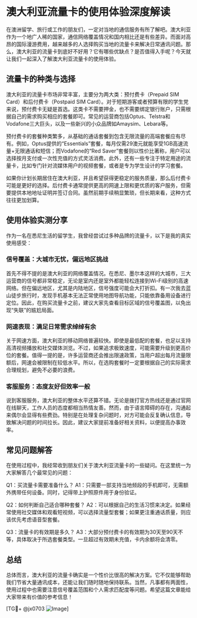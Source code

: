 # 澳大利亚流量卡的使用体验深度解读

在澳洲留学、旅行或工作的朋友们，一定对当地的通信服务有所了解吧。澳大利亚作为一个地广人稀的国家，通信网络覆盖情况和国内相比还是有些差异。而面对高昂的国际漫游费用，越来越多的人选择购买当地的流量卡来解决日常通讯问题。那么，澳大利亚的流量卡到底好不好用？它有哪些优缺点？是否值得入手呢？今天就让我们一起深入了解澳大利亚流量卡的使用体验。

## 流量卡的种类与选择

澳大利亚的流量卡市场非常丰富，主要分为两大类：预付费卡（Prepaid SIM Card）和后付费卡（Postpaid SIM Card）。对于短期游客或者预算有限的学生党来说，预付费卡无疑是首选。这类卡不需要押金，也不需要绑定银行账户，只需根据自己的需求购买相应的套餐即可。常见的运营商包括Optus、Telstra和Vodafone三大巨头，以及一些新兴的小众品牌如Amaysim、Lebara等。

预付费卡的套餐种类繁多，从基础的通话套餐到包含无限流量的高端套餐应有尽有。例如，Optus提供的“Essentials”套餐，每月仅需29澳元就能享受1GB高速流量+无限通话和短信；而Vodafone的“Red Saver”套餐则以性价比著称，用户可以选择按月支付或一次性充值的方式灵活消费。此外，还有一些专注于特定用途的流量卡，比如专门针对流媒体用户的视频套餐，或者是专为学生设计的学习套餐。

如果你计划长期居住在澳大利亚，并且希望获得更稳定的服务质量，那么后付费卡可能是更好的选择。后付费卡通常提供更高的网速上限和更优质的客户服务，但需要提供本地地址证明并签订合同。虽然前期手续稍显繁琐，但长期来看，这种方式往往更加划算。

## 使用体验实测分享

作为一名在悉尼生活的留学生，我曾经尝试过多种品牌的流量卡，以下是我的真实使用感受：

### 信号覆盖：大城市无忧，偏远地区挑战

首先不得不提的是澳大利亚的网络覆盖情况。在悉尼、墨尔本这样的大城市，三大运营商的信号都非常稳定，无论是室内还是室外都能轻松连接到Wi-Fi级别的高速网络。但在偏远地区，尤其是内陆地区，信号强度可能会大打折扣。有一次我去蓝山徒步旅行时，发现手机基本无法正常使用地图导航功能，只能依靠备用设备进行定位。因此，在购买流量卡之前，建议大家先查看目标区域的信号覆盖图，以免出现“失联”的尴尬局面。

### 网速表现：满足日常需求绰绰有余

关于网速方面，澳大利亚的移动网络普遍较快。即使是最低配的套餐，也足以支持高清视频播放和社交媒体浏览。不过，如果追求极致速度，可能需要升级到更高价位的套餐。值得一提的是，许多运营商还会推出限速政策，当用户超出每月流量限额后，网速会被限制在较低水平。所以，在选购套餐时一定要根据自己的实际需求合理规划，避免不必要的浪费。

### 客服服务：态度友好但效率一般

说到客服服务，澳大利亚的整体水平还算不错。无论是拨打官方热线还是通过官网在线聊天，工作人员的态度都相当热情友善。然而，由于语言障碍的存在，沟通起来偶尔会显得有些费劲。特别是在处理复杂问题时，对方可能会反复确认信息，导致解决问题的时间拉长。因此，建议大家提前准备好相关资料，以便提高办事效率。

## 常见问题解答

在使用过程中，我经常收到朋友们关于澳大利亚流量卡的一些疑问。在这里统一为大家解答几个最常见的问题：

Q1：买流量卡需要准备什么？
A1：只需要一部支持当地频段的手机即可，无需额外携带任何设备。同时，记得带上护照原件用于身份验证。

Q2：如何判断自己适合哪种套餐？
A2：可以根据自己的生活习惯来决定。如果经常使用社交媒体和观看短视频，可以选择流量型套餐；如果更注重通话质量，则应该优先考虑语音型套餐。

Q3：流量卡的有效期是多久？
A3：大部分预付费卡的有效期为30天至90天不等，具体取决于所选套餐类型。一旦超过有效期未充值，卡内余额将会清零。

## 总结

总体而言，澳大利亚的流量卡确实是一个性价比很高的解决方案。它不仅能够帮助我们节省大量通讯成本，还能让我们随时随地保持联系。当然，凡事都有两面性，使用过程中也需要注意信号覆盖范围和个人需求匹配度等问题。希望这篇文章能给大家带来有价值的参考信息！

[TG💪+ @jx0703 ![Image](https://github.com/user-attachments/assets/dbca1d08-cadb-493c-b0ec-ad6f7a83f270)]